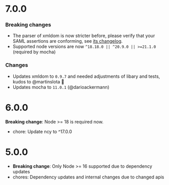 # 7.0.0

### Breaking changes
* The parser of xmldom is now stricter before, please verify that your SAML assertions are conforming, see [its changelog](https://github.com/xmldom/xmldom/blob/master/CHANGELOG.md#090-beta9). 
* Supported node versions are now `^18.18.0 || ^20.9.0 || >=21.1.0` (required by mocha)

### Changes

* Updates xmldom to `0.9.7` and needed adjustments of libary and tests, kudos to @martinslota 🎉 
* Updates mocha to `11.0.1`  (@darioackermann) 

# 6.0.0

**Breaking change**: Node >= 18 is required now.

- chore: Update ncy to ^17.0.0

# 5.0.0

- **Breaking change**: Only Node >= 16 supported due to dependency updates
- chores: Dependency updates and internal changes due to changed apis
